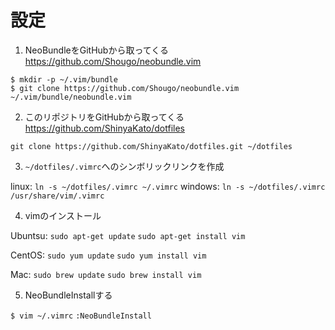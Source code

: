 # 設定

1. NeoBundleをGitHubから取ってくる
https://github.com/Shougo/neobundle.vim

```
$ mkdir -p ~/.vim/bundle
$ git clone https://github.com/Shougo/neobundle.vim ~/.vim/bundle/neobundle.vim
```

2. このリポジトリをGitHubから取ってくる
https://github.com/ShinyaKato/dotfiles

```
git clone https://github.com/ShinyaKato/dotfiles.git ~/dotfiles
```

3. `~/dotfiles/.vimrc`へのシンボリックリンクを作成

linux:   `ln -s ~/dotfiles/.vimrc ~/.vimrc`
windows: `ln -s ~/dotfiles/.vimrc /usr/share/vim/.vimrc`

4. vimのインストール

Ubuntsu:
`sudo apt-get update`
`sudo apt-get install vim`

CentOS:
`sudo yum update`
`sudo yum install vim`

Mac:
`sudo brew update`
`sudo brew install vim`

5. NeoBundleInstallする

`$ vim ~/.vimrc`
`:NeoBundleInstall`
